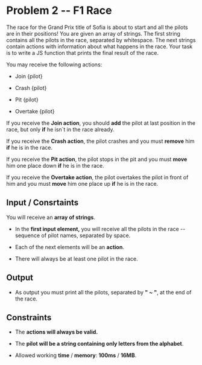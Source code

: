 Problem 2 -- F1 Race
====================

The race for the Grand Prix title of Sofia is about to start and all the
pilots are in their positions! You are given an array of strings. The
first string contains all the pilots in the race, separated by
whitespace. The next strings contain actions with information about what
happens in the race. Your task is to write a JS function that prints the
final result of the race.

You may receive the following actions:

-   Join {pilot}

-   Crash {pilot}

-   Pit {pilot}

-   Overtake {pilot}

If you receive the **Join action**, you should **add** the pilot at last
position in the race, but only **if** he isn\`t in the race already.

If you receive the **Crash action**, the pilot crashes and you must
**remove** him **if** he is in the race.

If you receive the **Pit action**, the pilot stops in the pit and you
must **move** him one place down **if** he is in the race.

If you receive the **Overtake action**, the pilot overtakes the pilot in
front of him and you must **move** him one place up **if** he is in the
race.

Input / Consrtaints
-------------------

You will receive an **array of strings**.

-   In the **first input element,** you will receive all the pilots in
    the race -- sequence of pilot names, separated by space.

-   Each of the next elements will be an **action**.

-   There will always be at least one pilot in the race.

Output
------

-   As output you must print all the pilots, separated by **" \~ "**, at
    the end of the race.

Constraints
-----------

-   The **actions will always be valid.**

-   The **pilot will be a string containing only letters from the
    alphabet**.

<!-- -->

-   Allowed working **time** / **memory**: **100ms** / **16MB**.

